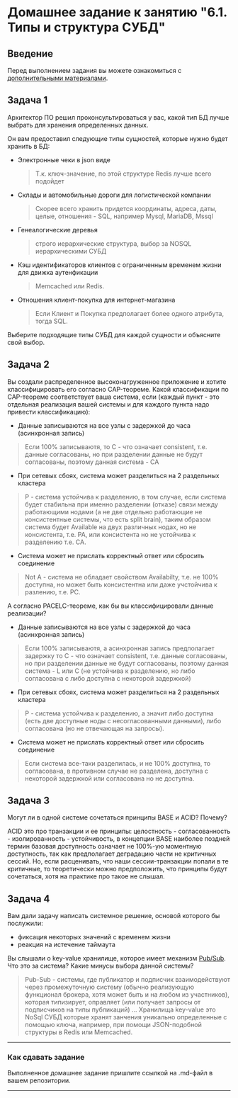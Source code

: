 # Домашнее задание к занятию "6.1. Типы и структура СУБД"

## Введение

Перед выполнением задания вы можете ознакомиться с 
[дополнительными материалами](https://github.com/netology-code/virt-homeworks/tree/master/additional/README.md).

## Задача 1

Архитектор ПО решил проконсультироваться у вас, какой тип БД 
лучше выбрать для хранения определенных данных.

Он вам предоставил следующие типы сущностей, которые нужно будет хранить в БД:

- Электронные чеки в json виде
  > Т.к. ключ-значение, по этой структуре Redis лучше всего подойдет 
- Склады и автомобильные дороги для логистической компании
  > Скорее всего хранить придется координаты, адреса, даты, целые, отношения - SQL, например Mysql, MariaDB, Mssql
- Генеалогические деревья
  > строго иерархические структура, выбор за NOSQL иерархическими СУБД
- Кэш идентификаторов клиентов с ограниченным временем жизни для движка аутенфикации
  > Memcached или Redis.
- Отношения клиент-покупка для интернет-магазина
  > Если Клиент и Покупка предполагает более одного атрибута, тогда SQL.

Выберите подходящие типы СУБД для каждой сущности и объясните свой выбор.

## Задача 2

Вы создали распределенное высоконагруженное приложение и хотите классифицировать его согласно 
CAP-теореме. Какой классификации по CAP-теореме соответствует ваша система, если 
(каждый пункт - это отдельная реализация вашей системы и для каждого пункта надо привести классификацию):

- Данные записываются на все узлы с задержкой до часа (асинхронная запись)
> Если 100% записываютя, то C - что означает consistent, т.е. данные согласованы, но при разделении данные не будут согласованы, поэтому данная система - CA

- При сетевых сбоях, система может разделиться на 2 раздельных кластера
> P - система устойчива к разделению, в том случае, если система будет стабильна при именно разделении (отказе) связи между работающими нодами (а не две отдельно работающие не консистентные системы, что есть split brain), таким образом система будет Available на двух различных нодах, но не консистента, т.е. PA, или консистента но не устойчива к разделению т.е. CA.

- Система может не прислать корректный ответ или сбросить соединение
> Not A - система не обладает свойством Availabilty, т.е. не 100% доступна, но может быть консистентна или даже учстойчива к разлению, т.е. PC.


А согласно PACELC-теореме, как бы вы классифицировали данные реализации?

- Данные записываются на все узлы с задержкой до часа (асинхронная запись)
> Если 100% записываютя, а асинхронная запись предполагает задержку то C - что означает consistent, т.е. данные согласованы, но при разделении данные не будут согласованы, поэтому данная система - L или C (не устойчива к разделению, но либо согласована с либо доступна с некоторой задержкой)
 
- При сетевых сбоях, система может разделиться на 2 раздельных кластера
> P - система устойчива к разделению, а значит либо доступна (есть две доступные ноды с несогласованными данными), либо согласована (но не отвечающая на запросы).

- Система может не прислать корректный ответ или сбросить соединение
> Если система все-таки разделилась, и не 100% доступна, то согласована, в противном случае не разделена, доступна с некоторой задержкой или согласована но не доступна.

> 

## Задача 3

Могут ли в одной системе сочетаться принципы BASE и ACID? Почему?

ACID это про транзакции и ее принципы: целостность - согласованность - изолированность - устойчивость, в концепции BASE наиболее поздней термин базовая доступность означает не 100%-ую моментную доступность, так как предполагает деградацию части не критичных сессий. 
Но, если расценивать, что наши сессии-транзакции попали в те критичные, то теоретически можно предположить, что принципы будут сочетаться, хотя на практике про такое не слышал.

## Задача 4

Вам дали задачу написать системное решение, основой которого бы послужили:

- фиксация некоторых значений с временем жизни
- реакция на истечение таймаута

Вы слышали о key-value хранилище, которое имеет механизм [Pub/Sub](https://habr.com/ru/post/278237/). 
Что это за система? Какие минусы выбора данной системы?

> Pub-Sub - системы, где публикатор и подписчик взаимодействуют через промежуточную систему (обычно реализующую функционал брокера, хотя может быть и на любом из участников), которая типизирует, оправляет (или получает запросы от подписчиков на типы публикаций) ...
Хранилища key-value это NoSql СУБД которые хранят занчения уникально определенные с помощью ключа, например, при помощи JSON-подобной структуры в Redis или Memcached.

---

### Как cдавать задание

Выполненное домашнее задание пришлите ссылкой на .md-файл в вашем репозитории.

---
